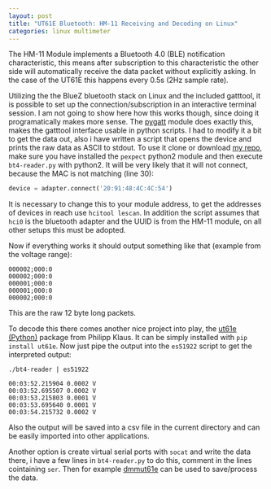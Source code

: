 ```yaml
---
layout: post
title: "UT61E Bluetooth: HM-11 Receiving and Decoding on Linux"
categories: linux multimeter
---
```

The HM-11 Module implements a Bluetooth 4.0 (BLE) notification characteristic, this means after subscription to this characteristic the other side will automatically receive the data packet without explicitly asking. In the case of the UT61E this happens every 0.5s (2Hz sample rate).

Utilizing the the BlueZ bluetooth stack on Linux and the included gatttool, it is possible to set up the connection/subscription in an interactive terminal session. I am not going to show here how this works though, since doing it programatically makes more sense. 
The [pygatt](https://github.com/peplin/pygatt) module does exactly this, makes the gatttool interface usable in python scripts. 
I had to modify it a bit to get the data out, also i have written a script that opens the device and prints the raw data as ASCII to stdout. To use it clone or download [my repo](https://github.com/Jakeler/ut61e-pygatt), make sure you have installed the `pexpect` python2 module and then execute `bt4-reader.py` with python2. It will be very likely that it will not connect, because the MAC is not matching (line 30):
```python
device = adapter.connect('20:91:48:4C:4C:54')
```
It is necessary to change this to your module address, to get the addresses of devices in reach use `hcitool lescan`.
In addition the script assumes that `hci0` is the bluetooth adapter and the UUID is from the HM-11 module, on all other setups this must be adopted.

Now if everything works it should output something like that (example from the voltage range):
```
000002;000:0
000002;000:0
000001;000:0
000001;000:0
000002;000:0
```
This are the raw 12 byte long packets.

To decode this there comes another nice project into play, the [ut61e (Python)](https://github.com/pklaus/ut61e_python) package from Philipp Klaus. It can be simply installed with `pip install ut61e`.
Now just pipe the output into the `es51922` script to get the interpreted output:
```
./bt4-reader | es51922
```
```
00:03:52.215904 0.0002 V
00:03:52.695507 0.0002 V
00:03:53.215803 0.0001 V
00:03:53.695640 0.0001 V
00:03:54.215732 0.0002 V
```
Also the output will be saved into a csv file in the current directory and can be easily imported into other applications.

Another option is create virtual serial ports with `socat` and write the data there, i have a few lines in `bt4-reader.py` to do this, comment in the lines cointaining `ser`. Then for example [dmmut61e](https://github.com/stv0g/dmm_ut61e) can be used to save/process the data.
